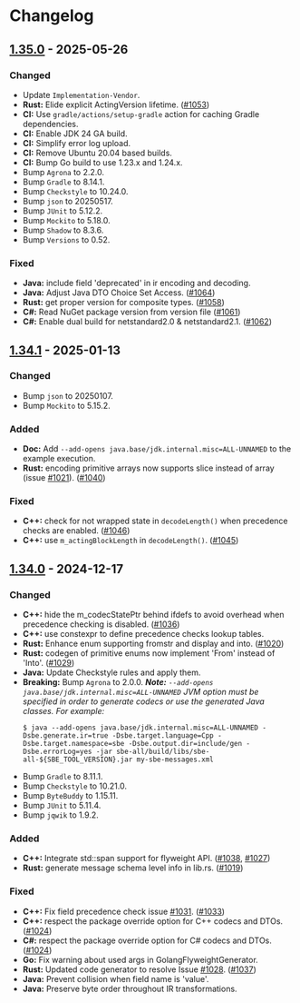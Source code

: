 # Changelog

## [1.35.0] - 2025-05-26
### Changed
* Update `Implementation-Vendor`.
* **Rust:** Elide explicit ActingVersion lifetime. ([#1053](https://github.com/aeron-io/simple-binary-encoding/pull/1053))
* **CI:** Use `gradle/actions/setup-gradle` action for caching Gradle dependencies.
* **CI:** Enable JDK 24 GA build.
* **CI:** Simplify error log upload.
* **CI:**  Remove Ubuntu 20.04 based builds.
* **CI:** Bump Go build to use 1.23.x and 1.24.x.
* Bump `Agrona` to 2.2.0.
* Bump `Gradle` to 8.14.1.
* Bump `Checkstyle` to 10.24.0.
* Bump `json` to 20250517.
* Bump `JUnit` to 5.12.2.
* Bump `Mockito` to 5.18.0.
* Bump `Shadow` to 8.3.6.
* Bump `Versions` to 0.52.

### Fixed
* **Java:** include field 'deprecated' in ir encoding and decoding.
* **Java:** Adjust Java DTO Choice Set Access. ([#1064](https://github.com/aeron-io/simple-binary-encoding/issues/1064))
* **Rust:** get proper version for composite types. ([#1058](https://github.com/aeron-io/simple-binary-encoding/pull/1058))
* **C#:** Read NuGet package version from version file ([#1061](https://github.com/aeron-io/simple-binary-encoding/pull/1061))
* **C#:** Enable dual build for netstandard2.0 & netstandard2.1. ([#1062](https://github.com/aeron-io/simple-binary-encoding/pull/1062))

## [1.34.1] - 2025-01-13
### Changed
* Bump `json` to 20250107.
* Bump `Mockito` to 5.15.2.

### Added
* **Doc:** Add `--add-opens java.base/jdk.internal.misc=ALL-UNNAMED` to the example execution.
* **Rust:** encoding primitive arrays now supports slice instead of array (issue [#1021](https://github.com/aeron-io/simple-binary-encoding/issues/)). ([#1040](https://github.com/aeron-io/simple-binary-encoding/pull/1040))

### Fixed
* **C++:** check for not wrapped state in `decodeLength()` when precedence checks are enabled. ([#1046](https://github.com/aeron-io/simple-binary-encoding/pull/1046))
* **C++:** use `m_actingBlockLength` in `decodeLength()`. ([#1045](https://github.com/aeron-io/simple-binary-encoding/pull/1045))

## [1.34.0] - 2024-12-17
### Changed
* **C++:** hide the m_codecStatePtr behind ifdefs to avoid overhead when precedence checking is disabled. ([#1036](https://github.com/aeron-io/simple-binary-encoding/pull/1036))
* **C++:** use constexpr to define precedence checks lookup tables.
* **Rust:** Enhance enum supporting fromstr and display and into. ([#1020](https://github.com/aeron-io/simple-binary-encoding/pull/1020))
* **Rust:** codegen of primitive enums now implement 'From' instead of 'Into'. ([#1029](https://github.com/aeron-io/simple-binary-encoding/pull/1029))
* **Java:** Update Checkstyle rules and apply them.
* **Breaking:** Bump `Agrona` to 2.0.0.
  _**Note:** `--add-opens java.base/jdk.internal.misc=ALL-UNNAMED` JVM option must be specified in order to generate codecs or use the generated Java classes. For example:_
  ```shell
  $ java --add-opens java.base/jdk.internal.misc=ALL-UNNAMED -Dsbe.generate.ir=true -Dsbe.target.language=Cpp -Dsbe.target.namespace=sbe -Dsbe.output.dir=include/gen -Dsbe.errorLog=yes -jar sbe-all/build/libs/sbe-all-${SBE_TOOL_VERSION}.jar my-sbe-messages.xml
  ```
* Bump `Gradle` to 8.11.1.
* Bump `Checkstyle` to 10.21.0.
* Bump `ByteBuddy` to 1.15.11.
* Bump `JUnit` to 5.11.4.
* Bump `jqwik` to 1.9.2.

### Added
* **C++:** Integrate std::span support for flyweight API. ([#1038](https://github.com/aeron-io/simple-binary-encoding/pull/1038), [#1027](https://github.com/aeron-io/simple-binary-encoding/pull/1027))
* **Rust:** generate message schema level info in lib.rs. ([#1019](https://github.com/aeron-io/simple-binary-encoding/pull/1019))

### Fixed
* **C++:** Fix field precedence check issue [#1031](https://github.com/aeron-io/simple-binary-encoding/issues/1031). ([#1033](https://github.com/aeron-io/simple-binary-encoding/pull/1033))
* **C++:** respect the package override option for C++ codecs and DTOs. ([#1024](https://github.com/aeron-io/simple-binary-encoding/pull/1024))
* **C#:** respect the package override option for C# codecs and DTOs. ([#1024](https://github.com/aeron-io/simple-binary-encoding/pull/1024))
* **Go:** Fix warning about used args in GolangFlyweightGenerator.
* **Rust:** Updated code generator to resolve Issue [#1028](https://github.com/aeron-io/simple-binary-encoding/issues/1028). ([#1037](https://github.com/aeron-io/simple-binary-encoding/pull/1037))
* **Java:** Prevent collision when field name is 'value'.
* **Java:** Preserve byte order throughout IR transformations.

[1.35.0]: https://github.com/aeron-io/simple-binary-encoding/releases/tag/1.35.0
[1.34.1]: https://github.com/aeron-io/simple-binary-encoding/releases/tag/1.34.1
[1.34.0]: https://github.com/aeron-io/simple-binary-encoding/releases/tag/1.34.0
